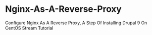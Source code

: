 # Nginx-As-A-Reverse-Proxy
Configure Nginx As A Reverse Proxy, A Step Of Installing Drupal 9 On CentOS Stream Tutorial
